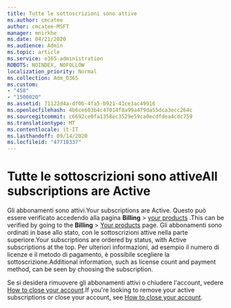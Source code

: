 ```yaml
---
title: Tutte le sottoscrizioni sono attive
ms.author: cmcatee
author: cmcatee-MSFT
manager: mnirkhe
ms.date: 04/21/2020
ms.audience: Admin
ms.topic: article
ms.service: o365-administration
ROBOTS: NOINDEX, NOFOLLOW
localization_priority: Normal
ms.collection: Adm_O365
ms.custom:
- "458"
- "1500020"
ms.assetid: 71122d4a-df0b-4fa5-b921-41ce3ac49916
ms.openlocfilehash: 4b6ce603b4c47014f8a99a479da55dca3ecc264c
ms.sourcegitcommit: c6692ce0fa1358ec3529e59ca0ecdfdea4cdc759
ms.translationtype: MT
ms.contentlocale: it-IT
ms.lasthandoff: 09/14/2020
ms.locfileid: "47718337"
---
```

# <a name="all-subscriptions-are-active"></a><span data-ttu-id="21e6b-102">Tutte le sottoscrizioni sono attive</span><span class="sxs-lookup"><span data-stu-id="21e6b-102">All subscriptions are Active</span></span>

<span data-ttu-id="21e6b-103">Gli abbonamenti sono attivi.</span><span class="sxs-lookup"><span data-stu-id="21e6b-103">Your subscriptions are Active.</span></span> <span data-ttu-id="21e6b-104">Questo può essere verificato accedendo alla pagina **Billing** \> [your products](https://go.microsoft.com/fwlink/p/?linkid=842054) .</span><span class="sxs-lookup"><span data-stu-id="21e6b-104">This can be verified by going to the **Billing** \> [Your products](https://go.microsoft.com/fwlink/p/?linkid=842054) page.</span></span> <span data-ttu-id="21e6b-105">Gli abbonamenti sono ordinati in base allo stato, con le sottoscrizioni attive nella parte superiore.</span><span class="sxs-lookup"><span data-stu-id="21e6b-105">Your subscriptions are ordered by status, with Active subscriptions at the top.</span></span> <span data-ttu-id="21e6b-106">Per ulteriori informazioni, ad esempio il numero di licenze e il metodo di pagamento, è possibile scegliere la sottoscrizione.</span><span class="sxs-lookup"><span data-stu-id="21e6b-106">Additional information, such as license count and payment method, can be seen by choosing the subscription.</span></span>
  
<span data-ttu-id="21e6b-107">Se si desidera rimuovere gli abbonamenti attivi o chiudere l'account, vedere [How to close your account](https://docs.microsoft.com/microsoft-365/commerce/close-your-account?view=o365-worldwide).</span><span class="sxs-lookup"><span data-stu-id="21e6b-107">If you're looking to remove your active subscriptions or close your account, see [How to close your account](https://docs.microsoft.com/microsoft-365/commerce/close-your-account?view=o365-worldwide).</span></span>
